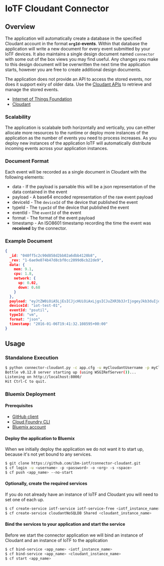 # IoTF Cloudant Connector

## Overview
The application will automatically create a database in the specified Cloudant account in the format **``orgId``-events**.  Within that database the application will write a new document for every event submitted by your IoTF devices.  It also maintains a single design document named ``connector`` with some out of the box views you may find useful.  Any changes you make to this design document will be overwritten the next time the application starts, however you are free to create additional design documents.

The application does not provide an API to access the stored events, nor does it support exiry of older data.  Use the [Cloudant APIs](https://docs.cloudant.com/api.html) to retrieve and manage the stored events. 

- [Internet of Things Foundation](https://internetofthings.ibmcloud.com)
- [Cloudant](https://cloudant.com)


### Scalability
The application is scalabale both horizontally and vertically, you can either allocate more resources to the runtime or deploy more instances of the application as the number of events you need to process increases.  As you deploy new instances of the application IoTF will automatically distribute incoming events across your application instances.

### Document Format
Each event will be recorded as a single document in Cloudant with the following elements:
- data - If the payload is parsable this will be a json representation of the data contained in the event
- payload - A base64 encoded representation of the raw event payload
- deviceId - The ``deviceId`` of the device that published the event
- typeId - The ``typeId`` of the device that published the event
- eventId - The ``eventId`` of the event
- format - The format of the event payload
- timestamp - An ISO8601 timestamp recording the time the event was **received** by the connector.

### Example Document
```json
{
  _id: "040ff5c2c90d858d2bb02a6dbb4120b8",
  _rev: "1-6ae9e074b47d8cbf0cc2099d6cb22de9",
  data: {
    mem: 9.1,
    cpu: 1.8,
    network: {
      up: 0.02,
      down: 0.68
    }
  },
  payload: "eyJtZW0iOiA5LjEsICJjcHUiOiAxLjgsICJuZXR3b3JrIjogeyJkb3duIjogMC42OCwgInVwIjog MC4wMn19 ",
  deviceId: "iot-test-01",
  eventId: "psutil",
  typeId: "vm",
  format: "json",
  timestamp: "2016-01-06T19:41:32.108595+00:00"
}
```

## Usage

### Standalone Execution
```bash
$ python connector-cloudant.py -c app.cfg -u myCloudantUsername -p myCloudantPassword
Bottle v0.12.8 server starting up (using WSGIRefServer())...
Listening on http://localhost:8000/
Hit Ctrl-C to quit.
```


### Bluemix Deployment

#### Prerequisites
+ [GitHub client](https://github.com/)
+ [Cloud Foundry CLI](https://github.com/cloudfoundry/cli/releases)
+ [Bluemix account](https://bluemix.net/registration)

#### Deploy the application to Bluemix
When we initially deploy the application we do not want it to start up, because it's not yet bound to any services.
```bash
$ git clone https://github.com/ibm-iotf/connector-cloudant.git
$ cf login -u <username> -p <password> -o <org> -s <space>
$ cf push <app_name> --no-start
```

#### Optionally, create the required services
If you do not already have an instance of IoTF and Cloudant you will need to set one of each up.
```bash
$ cf create-service iotf-service iotf-service-free <iotf_instance_name>
$ cf create-service cloudantNoSQLDB Shared <cloudant_instance_name>
```

#### Bind the services to your application and start the service
Before we start the connector application we will bind an instance of Cloudant and an instance of IoTF to the application
```bash
$ cf bind-service <app_name> <iotf_instance_name>
$ cf bind-service <app_name> <cloudant_instance_name>
$ cf start <app_name>
```
